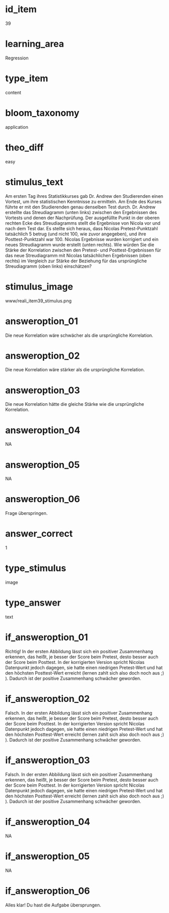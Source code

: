 # id_item
39

# learning_area
Regression

# type_item
content

# bloom_taxonomy
application

# theo_diff
easy

# stimulus_text
Am ersten Tag ihres Statistikkurses gab Dr. Andrew den Studierenden einen Vortest, um ihre statistischen Kenntnisse zu ermitteln. Am Ende des Kurses führte er mit den Studierenden genau denselben Test durch. Dr. Andrew erstellte das Streudiagramm (unten links) zwischen den Ergebnissen des Vortests und denen der Nachprüfung. Der ausgefüllte Punkt in der oberen rechten Ecke des Streudiagramms stellt die Ergebnisse von Nicola vor und nach dem Test dar. Es stellte sich heraus, dass Nicolas Pretest-Punktzahl tatsächlich 5 betrug (und nicht 100, wie zuvor angegeben), und ihre Posttest-Punktzahl war 100. Nicolas Ergebnisse wurden korrigiert und ein neues Streudiagramm wurde erstellt (unten rechts). Wie würden Sie die Stärke der Korrelation zwischen den Pretest- und Posttest-Ergebnissen für das neue Streudiagramm mit Nicolas tatsächlichen Ergebnissen (oben rechts) im Vergleich zur Stärke der Beziehung für das ursprüngliche Streudiagramm (oben links) einschätzen?

# stimulus_image
www/reali_item39_stimulus.png

# answeroption_01
Die neue Korrelation wäre schwächer als die ursprüngliche Korrelation.

# answeroption_02
Die neue Korrelation wäre stärker als die ursprüngliche Korrelation.

# answeroption_03
Die neue Korrelation hätte die gleiche Stärke wie die ursprüngliche Korrelation.

# answeroption_04
NA

# answeroption_05
NA

# answeroption_06
Frage überspringen.

# answer_correct
1

# type_stimulus
image

# type_answer
text

# if_answeroption_01
Richtig! In der ersten Abbildung lässt sich ein positiver Zusammenhang erkennen, das heißt, je besser der Score beim Pretest, desto besser auch der Score beim Posttest. In der korrigierten Version spricht Nicolas Datenpunkt jedoch dagegen, sie hatte einen niedrigen Pretest-Wert und hat den höchsten Posttest-Wert erreicht (lernen zahlt sich also doch noch aus ;) ). Dadurch ist der positive Zusammenhang schwächer geworden.

# if_answeroption_02
Falsch. In der ersten Abbildung lässt sich ein positiver Zusammenhang erkennen, das heißt, je besser der Score beim Pretest, desto besser auch der Score beim Posttest. In der korrigierten Version spricht Nicolas Datenpunkt jedoch dagegen, sie hatte einen niedrigen Pretest-Wert und hat den höchsten Posttest-Wert erreicht (lernen zahlt sich also doch noch aus ;) ). Dadurch ist der positive Zusammenhang schwächer geworden.

# if_answeroption_03
Falsch. In der ersten Abbildung lässt sich ein positiver Zusammenhang erkennen, das heißt, je besser der Score beim Pretest, desto besser auch der Score beim Posttest. In der korrigierten Version spricht Nicolas Datenpunkt jedoch dagegen, sie hatte einen niedrigen Pretest-Wert und hat den höchsten Posttest-Wert erreicht (lernen zahlt sich also doch noch aus ;) ). Dadurch ist der positive Zusammenhang schwächer geworden.

# if_answeroption_04
NA

# if_answeroption_05
NA

# if_answeroption_06
Alles klar! Du hast die Aufgabe übersprungen.

